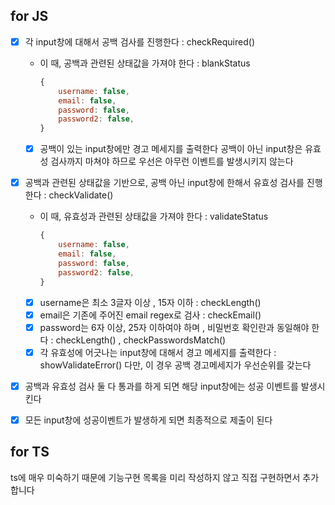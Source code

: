 
## for JS

- [x] 각 input창에 대해서 공백 검사를 진행한다  : checkRequired()
    - 이 때, 공백과 관련된 상태값을 가져야 한다 : blankStatus
        ```jsx
        {
            username: false,
            email: false,
            password: false,
            password2: false,
        }
        ```
    - [x] 공백이 있는 input창에만 경고 메세지를 출력한다
        공백이 아닌 input창은 유효성 검사까지 마쳐야 하므로 우선은 아무런 이벤트를 발생시키지 않는다


- [x] 공백과 관련된 상태값을 기반으로, 공백 아닌 input창에 한해서 유효성 검사를 진행한다 : checkValidate()
    - 이 때, 유효성과 관련된 상태값을 가져야 한다 : validateStatus
        ```jsx
        {
            username: false,
            email: false,
            password: false,
            password2: false,
        }
        ```
    - [x] username은 최소 3글자 이상 , 15자 이하 : checkLength()
    - [x] email은 기존에 주어진 email regex로 검사 : checkEmail()
    - [x] password는 6자 이상, 25자 이하여야 하며 , 비밀번호 확인란과 동일해야 한다 : checkLength() , checkPasswordsMatch()
    - [x] 각 유효성에 어긋나는 input창에 대해서 경고 메세지를 출력한다 : showValidateError()
    다만, 이 경우 공백 경고메세지가 우선순위를 갖는다

- [x] 공백과 유효성 검사 둘 다 통과를 하게 되면 해당 input창에는 성공 이벤트를 발생시킨다

- [x] 모든 input창에 성공이벤트가 발생하게 되면 최종적으로 제출이 된다



## for TS
ts에 매우 미숙하기 때문에 기능구현 목록을 미리 작성하지 않고 직접 구현하면서 추가합니다
    
